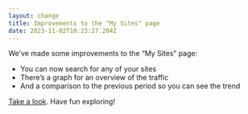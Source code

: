 ```yaml
---
layout: change
title: Improvements to the "My Sites" page
date: 2023-11-02T10:23:27.204Z
---
```

We’ve made some improvements to the “My Sites” page:

* You can now search for any of your sites
* There’s a graph for an overview of the traffic 
* And a comparison to the previous period so you can see the trend

[Take a look](https://plausible.io/sites). Have fun exploring!